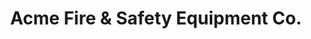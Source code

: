 ---
title: "Acme Fire & Safety Equipment Co."
url: /pueblo/acme-fire-and-safety-equipment-co/
shop: shop
---